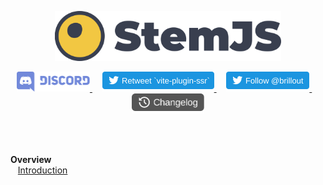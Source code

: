 <a href="/../../#readme">
  <p align="center">
    <img src="/docs/stemjs.svg" height="80" alt="stemjs"/>
  </p>
</a>

<p align="center">
  <a href="https://discord.gg/qTq92FQzKb">
    <img src="/docs/discord.svg" height="32" width="117.078" alt="Discord stemjs"/>
  </a>
  &nbsp;&nbsp;&nbsp;
  <a href="https://twitter.com/brillout/status/1371806177424777216">
    <img src="/docs/twitter_retweet.svg" height="32" width="179" alt="Retweet vite-plugin-ssr"/>
  </a>
  &nbsp;&nbsp;&nbsp;
  <a href="https://twitter.com/brillout">
    <img src="/docs/twitter_follow.svg" height="32" width="133" alt="Follow @brillout"/>
  </a>
  &nbsp;&nbsp;&nbsp;
  <a href="/CHANGELOG.md">
    <img src="/docs/changelog.svg" height="32" width="116" alt="Changelog"/>
  </a>
</p>

<br/>

<br/> **Overview**
<br/> &nbsp;&nbsp; [Introduction](#introduction)
